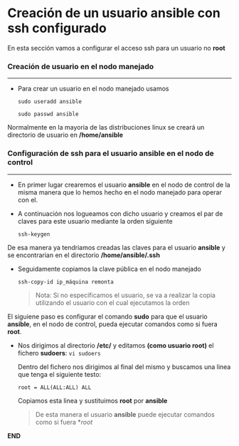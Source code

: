 # Creación de un usuario ansible con ssh configurado

En esta sección vamos a configurar el acceso ssh para un usuario no **root** 

### Creación de usuario en el nodo manejado
-----

- Para crear un usuario en el nodo manejado usamos

    `sudo useradd ansible`

    `sudo passwd ansible`

Normalmente en la mayoria de las distribuciones linux se creará un directorio de usuario en **/home/ansible**

### Configuración de ssh para el usuario ansible en el nodo de control
-----

- En primer lugar crearemos el usuario **ansible** en el nodo de control de la misma manera que lo hemos hecho en el nodo manejado para operar con el.

- A continuación nos logueamos con dicho usuario y creamos el par de claves para este usuario mediante la orden siguiente

    `ssh-keygen`

De esa manera ya tendriamos creadas las claves para el usuario **ansible** y se encontrarian en el directorio **/home/ansible/.ssh**

- Seguidamente copiamos la clave pública en el nodo manejado

    `ssh-copy-id ip_máquina remonta`

    > Nota: Si no especificamos el usuario, se va a realizar la copia utilizando el usuario con el cual ejecutamos la orden

El siguiene paso es configurar el comando **sudo** para que el usuario **ansible**, en el nodo de control, pueda ejecutar comandos como si fuera **root**. 

- Nos dirigimos al directorio **/etc/** y editamos **(como usuario root)** el fichero **sudoers**:
    `vi sudoers` 

    Dentro del fichero nos dirigimos al final del mismo y buscamos una linea que tenga el siguiente testo:

    `root = ALL(ALL:ALL) ALL`

    Copiamos esta linea y sustituimos **root** por **ansible**

    > De esta manera el usuario **ansible** puede ejecutar comandos como si fuera **root*


**END**





